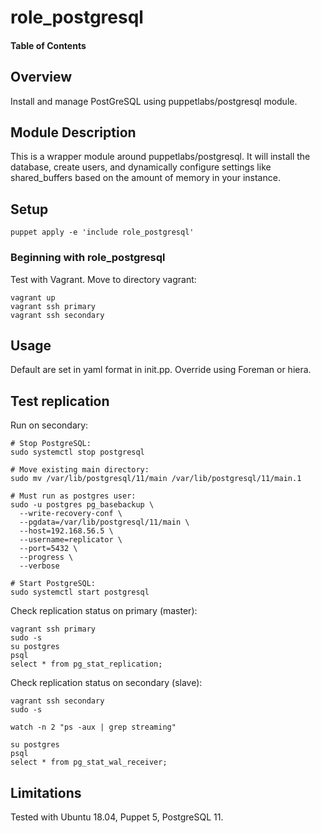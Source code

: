 # role_postgresql

#### Table of Contents

## Overview

Install and manage PostGreSQL using puppetlabs/postgresql module.

## Module Description

This is a wrapper module around puppetlabs/postgresql. It will install the database, create users, and dynamically configure settings like shared_buffers based on the amount of memory in your instance.

## Setup

    puppet apply -e 'include role_postgresql'

### Beginning with role_postgresql

Test with Vagrant. Move to directory vagrant:

    vagrant up
    vagrant ssh primary
    vagrant ssh secondary

## Usage

Default are set in yaml format in init.pp. Override using Foreman or hiera. 

## Test replication

Run on secondary:

    # Stop PostgreSQL:
    sudo systemctl stop postgresql
    
    # Move existing main directory:
    sudo mv /var/lib/postgresql/11/main /var/lib/postgresql/11/main.1

    # Must run as postgres user:
    sudo -u postgres pg_basebackup \
      --write-recovery-conf \
      --pgdata=/var/lib/postgresql/11/main \
      --host=192.168.56.5 \
      --username=replicator \
      --port=5432 \
      --progress \
      --verbose

    # Start PostgreSQL:
    sudo systemctl start postgresql
    
Check replication status on primary (master):

    vagrant ssh primary
    sudo -s
    su postgres
    psql
    select * from pg_stat_replication;

Check replication status on secondary (slave):

    vagrant ssh secondary
    sudo -s
        
    watch -n 2 "ps -aux | grep streaming"
    
    su postgres
    psql
    select * from pg_stat_wal_receiver;
    

## Limitations

Tested with Ubuntu 18.04, Puppet 5, PostgreSQL 11.
